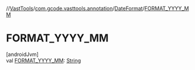 //[VastTools](../../../index.md)/[com.gcode.vasttools.annotation](../index.md)/[DateFormat](index.md)/[FORMAT_YYYY_MM](-f-o-r-m-a-t_-y-y-y-y_-m-m.md)

# FORMAT_YYYY_MM

[androidJvm]\
val [FORMAT_YYYY_MM](-f-o-r-m-a-t_-y-y-y-y_-m-m.md): [String](https://developer.android.com/reference/kotlin/java/lang/String.html)
